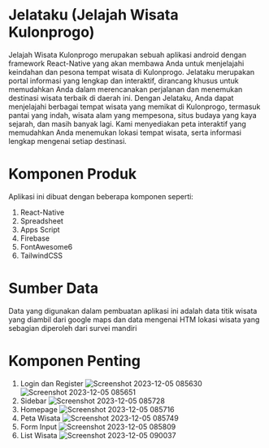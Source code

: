 # Jelataku (Jelajah Wisata Kulonprogo)
Jelajah Wisata Kulonprogo merupakan sebuah aplikasi android dengan framework React-Native yang akan membawa Anda untuk menjelajahi keindahan dan pesona tempat wisata di Kulonprogo. Jelataku merupakan portal informasi yang lengkap dan interaktif, dirancang khusus untuk memudahkan Anda dalam merencanakan perjalanan dan menemukan destinasi wisata terbaik di daerah ini. Dengan Jelataku, Anda dapat menjelajahi berbagai tempat wisata yang memikat di Kulonprogo, termasuk pantai yang indah, wisata alam yang mempesona, situs budaya yang kaya sejarah, dan masih banyak lagi. Kami menyediakan peta interaktif yang memudahkan Anda menemukan lokasi tempat wisata, serta informasi lengkap mengenai setiap destinasi.
# Komponen Produk
Aplikasi ini dibuat dengan beberapa komponen seperti:
1. React-Native
2. Spreadsheet
3. Apps Script
4. Firebase
6. FontAwesome6
7. TailwindCSS
# Sumber Data
Data yang digunakan dalam pembuatan aplikasi ini adalah data titik wisata yang diambil dari google maps dan data mengenai HTM lokasi wisata yang sebagian diperoleh dari survei mandiri
# Komponen Penting
1. Login dan Register
   ![Screenshot 2023-12-05 085630](https://github.com/Lungkad/Jelataku-App/assets/128579557/3895da9a-5345-429d-80e4-346688f9b017)![Screenshot 2023-12-05 085651](https://github.com/Lungkad/Jelataku-App/assets/128579557/a1e892cc-21d6-4a5d-9f73-bded0d55e386)
2. Sidebar
   ![Screenshot 2023-12-05 085728](https://github.com/Lungkad/Jelataku-App/assets/128579557/d9b3b6ec-22b4-4f52-8117-3080e3eac539)
3. Homepage
   ![Screenshot 2023-12-05 085716](https://github.com/Lungkad/Jelataku-App/assets/128579557/52c5e0ae-9f0c-4267-9e85-57beb9b6dc9f)
3. Peta Wisata
   ![Screenshot 2023-12-05 085749](https://github.com/Lungkad/Jelataku-App/assets/128579557/ebb44e3d-8efc-409c-8c26-01e09152201d)
4. Form Input
   ![Screenshot 2023-12-05 085809](https://github.com/Lungkad/Jelataku-App/assets/128579557/aa84cf85-c315-4296-be67-6376b308807c)
5. List Wisata
   ![Screenshot 2023-12-05 090037](https://github.com/Lungkad/Jelataku-App/assets/128579557/f9ad8c2f-d5f1-451c-b1a7-0c4583c0af52)
